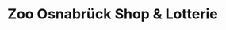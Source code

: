 ---
title: "Zoo Osnabrück Shop & Lotterie"
url: /osnabrueck/zoo-osnabrueck-shop-und-lotterie/
shop: Andenken
---